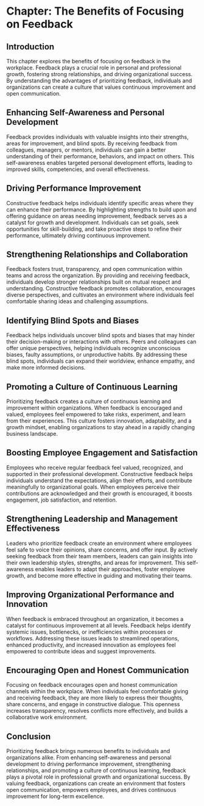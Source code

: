 Chapter: The Benefits of Focusing on Feedback
=============================================

Introduction
------------

This chapter explores the benefits of focusing on feedback in the workplace. Feedback plays a crucial role in personal and professional growth, fostering strong relationships, and driving organizational success. By understanding the advantages of prioritizing feedback, individuals and organizations can create a culture that values continuous improvement and open communication.

Enhancing Self-Awareness and Personal Development
-------------------------------------------------

Feedback provides individuals with valuable insights into their strengths, areas for improvement, and blind spots. By receiving feedback from colleagues, managers, or mentors, individuals can gain a better understanding of their performance, behaviors, and impact on others. This self-awareness enables targeted personal development efforts, leading to improved skills, competencies, and overall effectiveness.

Driving Performance Improvement
-------------------------------

Constructive feedback helps individuals identify specific areas where they can enhance their performance. By highlighting strengths to build upon and offering guidance on areas needing improvement, feedback serves as a catalyst for growth and development. Individuals can set goals, seek opportunities for skill-building, and take proactive steps to refine their performance, ultimately driving continuous improvement.

Strengthening Relationships and Collaboration
---------------------------------------------

Feedback fosters trust, transparency, and open communication within teams and across the organization. By providing and receiving feedback, individuals develop stronger relationships built on mutual respect and understanding. Constructive feedback promotes collaboration, encourages diverse perspectives, and cultivates an environment where individuals feel comfortable sharing ideas and challenging assumptions.

Identifying Blind Spots and Biases
----------------------------------

Feedback helps individuals uncover blind spots and biases that may hinder their decision-making or interactions with others. Peers and colleagues can offer unique perspectives, helping individuals recognize unconscious biases, faulty assumptions, or unproductive habits. By addressing these blind spots, individuals can expand their worldview, enhance empathy, and make more informed decisions.

Promoting a Culture of Continuous Learning
------------------------------------------

Prioritizing feedback creates a culture of continuous learning and improvement within organizations. When feedback is encouraged and valued, employees feel empowered to take risks, experiment, and learn from their experiences. This culture fosters innovation, adaptability, and a growth mindset, enabling organizations to stay ahead in a rapidly changing business landscape.

Boosting Employee Engagement and Satisfaction
---------------------------------------------

Employees who receive regular feedback feel valued, recognized, and supported in their professional development. Constructive feedback helps individuals understand the expectations, align their efforts, and contribute meaningfully to organizational goals. When employees perceive their contributions are acknowledged and their growth is encouraged, it boosts engagement, job satisfaction, and retention.

Strengthening Leadership and Management Effectiveness
-----------------------------------------------------

Leaders who prioritize feedback create an environment where employees feel safe to voice their opinions, share concerns, and offer input. By actively seeking feedback from their team members, leaders can gain insights into their own leadership styles, strengths, and areas for improvement. This self-awareness enables leaders to adapt their approaches, foster employee growth, and become more effective in guiding and motivating their teams.

Improving Organizational Performance and Innovation
---------------------------------------------------

When feedback is embraced throughout an organization, it becomes a catalyst for continuous improvement at all levels. Feedback helps identify systemic issues, bottlenecks, or inefficiencies within processes or workflows. Addressing these issues leads to streamlined operations, enhanced productivity, and increased innovation as employees feel empowered to contribute ideas and suggest improvements.

Encouraging Open and Honest Communication
-----------------------------------------

Focusing on feedback encourages open and honest communication channels within the workplace. When individuals feel comfortable giving and receiving feedback, they are more likely to express their thoughts, share concerns, and engage in constructive dialogue. This openness increases transparency, resolves conflicts more effectively, and builds a collaborative work environment.

Conclusion
----------

Prioritizing feedback brings numerous benefits to individuals and organizations alike. From enhancing self-awareness and personal development to driving performance improvement, strengthening relationships, and promoting a culture of continuous learning, feedback plays a pivotal role in professional growth and organizational success. By valuing feedback, organizations can create an environment that fosters open communication, empowers employees, and drives continuous improvement for long-term excellence.
